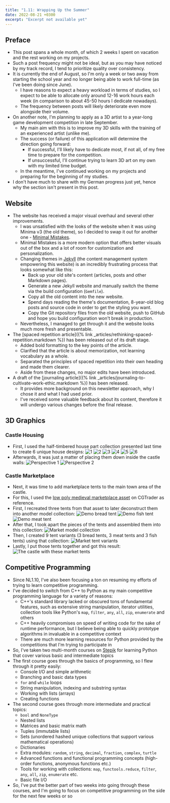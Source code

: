 ```yaml
---
title: "1.11: Wrapping Up the Summer"
date: 2022-08-21 +0300
excerpt: "Excerpt not available yet"
---
```


## Preface

- This post spans a whole month, of which 2 weeks I spent on vacation and the rest working on my projects.
- Such a post frequency might not be ideal, but as you may have noticed by my track record, I tend to prioritize quality
  over consistency.
- It is currently the end of August, so I'm only a week or two away from starting the school year and no longer being
  able to work full-time (as I've been doing since June).
  - I have reasons to expect a heavy workload in terms of studies, so I expect to be able to allocate only around 12-16
    work hours each week (in comparison to about 45-50 hours I dedicate nowadays).
  - The frequency between posts will likely deteriorate even more alongside their volume.
- On another note, I'm planning to apply as a 3D artist to a year-long game development competition in late September.
  - My main aim with this is to improve my 3D skills with the training of an experienced artist (unlike me).
  - The success (or failure) of this application will determine the direction going forward:
    - If successful, I'll likely have to dedicate most, if not all, of my free time to prepare for the competition.
    - If unsuccessful, I'll continue trying to learn 3D art on my own with my limited time budget.
  - In the meantime, I've continued working on my projects and preparing for the beginning of my studies.
- I don't have much to share with my German progress just yet, hence why the section isn't present in this post.

## Website

- The website has received a major visual overhaul and several other improvements.
  - I was unsatisfied with the looks of the website when it was using Minima v3 (the old theme), so I decided to swap it
    out for another one - [Minimal Mistakes](https://mmistakes.github.io/minimal-mistakes/).
  - Minimal Mistakes is a more modern option that offers better visuals out of the box and a lot of room for
    customization and personalization.
  - Changing themes in [Jekyll](https://jekyllrb.com) (the content management system empowering this website) is an
    incredibly frustrating process that looks somewhat like this:
    - Back up your old site's content (articles, posts and other Markdown pages).
    - Generate a new Jekyll website and manually switch the theme via the build configuration (`Gemfile`).
    - Copy all the old content into the new website.
    - Spend days reading the theme's documentation, 8-year-old blog posts and source code in order to get the styling
      you want.
    - Copy the Git repository files from the old website, push to GitHub and hope you build configuration won't break
      in production.
  - Nevertheless, I managed to get through it and the website looks much more fresh and presentable.
- The [spaced repetition article]({% link _articles/rethinking-spaced-repetition.markdown %}) has been released out of
  its draft stage.
  - Added bold formatting to the key points of the article.
  - Clarified that the article is about memorization, not learning vocabulary as a whole.
  - Separated the principles of spaced repetition into their own heading and made them clearer.
  - Aside from these changes, no major edits have been introduced.
- A draft of the [journaling article]({% link _articles/journaling-to-cultivate-work-ethic.markdown %}) has been released.
  - It provides more background on this newsletter approach, why I chose it and what I had used prior.
  - I've received some valuable feedback about its content, therefore it will undergo various changes before the final
    release.

## 3D Graphics

### Castle Housing

- First, I used the half-timbered house part collection presented last time to create 6 unique house designs:
![1](/cdn/20220822/CastleHouseDesign1.png)
![2](/cdn/20220822/CastleHouseDesign2.png)
![3](/cdn/20220822/CastleHouseDesign3.png)
![4](/cdn/20220822/CastleHouseDesign4.png)
![5](/cdn/20220822/CastleHouseDesign5.png)
![6](/cdn/20220822/CastleHouseDesign6.png)
- Afterwards, it was just a matter of placing them down inside the castle walls:
![Perspective 1](/cdn/20220822/CastleWithHouses1.png)
![Perspective 2](/cdn/20220822/CastleWithHouses2.png)

### Castle Marketplace

- Next, it was time to add marketplace tents to the main town area of the castle.
- For this, I used the [low poly medieval marketplace asset](https://www.cgtrader.com/3d-models/architectural/architectural-street/low-poly-medieval-marketplace)
  on CGTrader as reference.
- First, I recreated three tents from that asset to later deconstruct them into another model collection:
![Demo bread tent](/cdn/20220822/DemoBreadTent.png)
![Demo fish tent](/cdn/20220822/DemoFishTent.png)
![Demo meat tent](/cdn/20220822/DemoMeatTent.png)
- After that, I took apart the pieces of the tents and assembled them into this collection:
![Market model collection](/cdn/20220822/MarketModelCollection.png)
- Then, I created 9 tent variants (3 bread tents, 3 meat tents and 3 fish tents) using that collection:
![Market tent variants](/cdn/20220822/MarketTentVariants.png)
- Lastly, I put those tents together and got this result:
![The castle with these market tents](/cdn/20220822/CastleWithMarketTents.png)

## Competitive Programming

- Since NL1.10, I've also been focusing a ton on resuming my efforts of trying to learn competitive programming.
- I've decided to switch from C++ to Python as my main competitive programming language for a variety of reasons:
  - C++'s standard library lacked or obscured tons of fundamental features, such as extensive string manipulation,
    iterator utilities, collection tools like Python's `map`, `filter`, `any`, `all`, `zip`, `enumerate` and others
  - C++ heavily compromises on speed of writing code for the sake of runtime performance, but I believe being able to
    quickly prototype algorithms in invaluable in a competitive context
  - There are much more learning resources for Python provided by the competitions that I'm trying to participate in
- So, I've taken two multi-month courses on [Stepik](https://stepik.org) for learning Python that cover various basic
  and intermediate topics
- The first course goes through the basics of programming, so I flew through it pretty easily:
  - Console I/O and simple arithmetic
  - Branching and basic data types
  - `for` and `while` loops
  - String manipulation, indexing and substring syntax
  - Working with lists (arrays)
  - Creating functions
- The second course goes through more intermediate and practical topics:
  - `bool` and `NoneType`
  - Nested lists
  - Matrices and basic matrix math
  - Tuples (immutable lists)
  - Sets (unordered hashed unique collections that support various mathematical operations)
  - Dictionaries
  - Extra modules: `random`, `string`, `decimal`, `fraction`, `complex`, `turtle`
  - Advanced functions and functional programming concepts (high-order functions, anonymous functions etc.)
  - Tools for working with collections: `map`, `functools.reduce`, `filter`, `any`, `all`, `zip`, `enumerate` etc.
  - Basic file I/O
- So, I've put the better part of two weeks into going through these courses, and I'm going to focus on competitive
  programming on the side for the next few weeks or so
